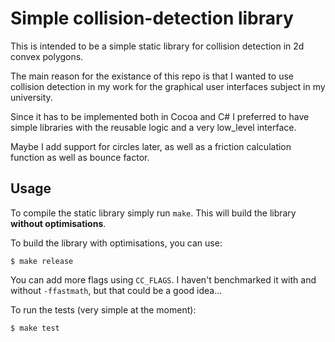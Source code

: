 # Simple collision-detection library

This is intended to be a simple static library for collision detection in 2d
convex polygons.

The main reason for the existance of this repo is that I wanted to use collision
detection in my work for the graphical user interfaces subject in my university.

Since it has to be implemented both in Cocoa and C# I preferred to have simple
libraries with the reusable logic and a very low_level interface.

Maybe I add support for circles later, as well as a friction calculation
function as well as bounce factor.

## Usage

To compile the static library simply run `make`. This will build the library
**without optimisations**.

To build the library with optimisations, you can use:

```
$ make release
```

You can add more flags using `CC_FLAGS`. I haven't benchmarked it with and
without `-ffastmath`, but that could be a good idea...

To run the tests (very simple at the moment):

```
$ make test
```
